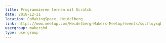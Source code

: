 ```yaml
---
title: Programmieren lernen mit Scratch
date: 2018-12-21
location: CoMakingSpace, Heidelberg
link: https://www.meetup.com/Heidelberg-Makers-Meetup/events/sqcflqyxqbcc/
usergroup: makershd
type: usergroup
---
```

